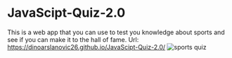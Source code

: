 # JavaScipt-Quiz-2.0

This is a web app that you can use to test you knowledge about sports and see if you can make it to the hall of fame.
Url: https://dinoarslanovic26.github.io/JavaScipt-Quiz-2.0/
![sports quiz](https://user-images.githubusercontent.com/117688172/213849217-b18e79bd-6265-4458-b3e3-65b4307eeda9.jpg)
